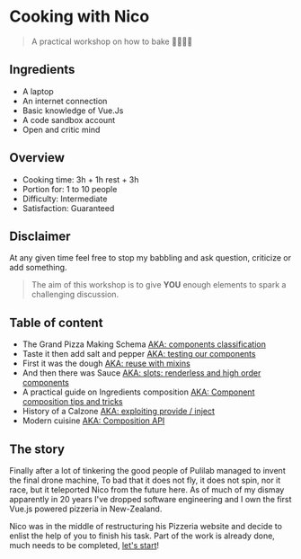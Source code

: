 # Cooking with Nico

> A practical workshop on how to bake 🍕🍕🍕🍕

## Ingredients

- A laptop
- An internet connection
- Basic knowledge of Vue.Js
- A code sandbox account
- Open and critic mind

## Overview

- Cooking time: 3h + 1h rest + 3h
- Portion for: 1 to 10 people
- Difficulty: Intermediate
- Satisfaction: Guaranteed

## Disclaimer

At any given time feel free to stop my babbling and ask question, criticize or add something.

> The aim of this workshop is to give **YOU** enough elements to spark a challenging discussion.

## Table of content

- The Grand Pizza Making Schema [AKA: components classification](/docs/schema)
- Taste it then add salt and pepper [AKA: testing our components](/docs/tasting)
- First it was the dough [AKA: reuse with mixins](/docs/dough)
- And then there was Sauce [AKA: slots: renderless and high order components](/docs/sauce)
- A practical guide on Ingredients composition [AKA: Component composition tips and tricks](/docs/composition)
- History of a Calzone [AKA: exploiting provide / inject](/docs/calzone)
- Modern cuisine [AKA: Composition API](/docs/modern)

## The story

Finally after a lot of tinkering the good people of Pulilab managed to invent the final drone machine,
To bad that it does not fly, it does not spin, nor it race, but it teleported Nico from the future here.
As of much of my dismay apparently in 20 years I've dropped software engineering and I own the first Vue.js
powered pizzeria in New-Zealand.

Nico was in the middle of restructuring his Pizzeria website and decide to enlist the help of you to finish his task.
Part of the work is already done, much needs to be completed, [let's start](/docs/schema)!
